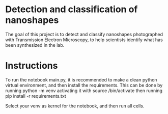# Detection and classification of nanoshapes
The goal of this project is to detect and classify nanoshapes photographed with Transmission Electron Microscopy, to help scientists identify what has been synthesized in the lab. 

# Instructions
To run the notebook main.py, it is recommended to make a clean python virtual environment, and then install the requirements.
This can be done by running
    python -m venv <yourVirtualEnv>
activating it with
    source <yourVirtualEnv>/bin/activate 
then running 
    pip install -r requirements.txt

Select your venv as kernel for the notebook, and then run all cells.
